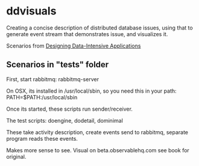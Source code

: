 # ddvisuals

Creating a concise description of distributed database issues, using that to generate
event stream that demonstrates issue, and visualizes it.

Scenarios from [Designing Data-Intensive Applications](https://www.amazon.com/Designing-Data-Intensive-Applications-Reliable-Maintainable/dp/1449373321/ref=sr_1_1?ie=UTF8&qid=1519705572&sr=8-1&keywords=designing+data+intensive+applications&dpID=51Jc%252BuREF8L&preST=_SX218_BO1,204,203,200_QL40_&dpSrc=srch)

## Scenarios in "tests" folder

First, start rabbitmq:  rabbitmq-server

On OSX, its installed in /usr/local/sbin, so you need this in your path: PATH=$PATH:/usr/local/sbin

Once its started, these scripts run sender/receiver.

The test scripts:  doengine, dodetail, dominimal

These take activity description, create events send to rabbitmq, separate program
reads these events.

Makes more sense to see.  Visual on beta.observablehq.com see book for original.
